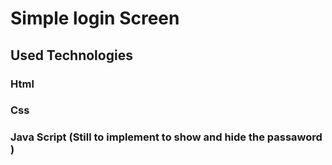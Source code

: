 # Simple login Screen

## Used Technologies
### Html
### Css
### Java Script (Still to implement to show and hide the passaword )
